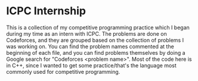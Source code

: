 # ICPC Internship
This is a collection of my competitive programming practice which I began during my time as an intern with ICPC. The problems are done on Codeforces, and they are grouped based on the collection of problems I was working on. You can find the problem names commented at the beginning of each file, and you can find problems themselves by doing a Google search for "Codeforces \<problem name\>". Most of the code here is in C++, since I wanted to get some practice/that's the language most commonly used for competitive programming.